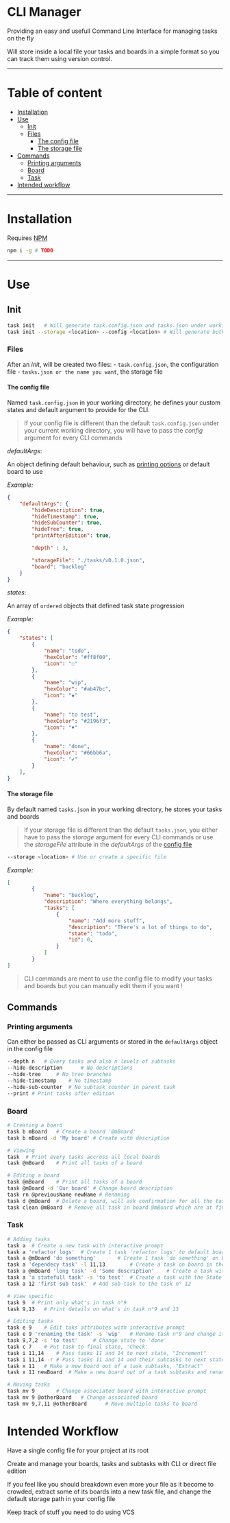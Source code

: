 # CLI Manager

Providing an easy and usefull Command Line Interface for managing tasks on the fly

Will store inside a local file your tasks and boards in a simple format so you can track them using version control.

---
# Table of content

- [Installation](#installation)
- [Use](#use)
	- [Init](#init)
	- [Files](#files)
		- [The config file](#the-config-file)
		- [The storage file](#the-storage-file)
- [Commands](#commands)
	- [Printing arguments](#printing-arguments)
	- [Board](#board)
	- [Task](#task)
- [Intended workflow](#intended-workflow)

---

# Installation

Requires [NPM](https://docs.npmjs.com/downloading-and-installing-node-js-and-npm)

```sh
npm i -g # TODO
```

---

# Use

## Init

```sh
task init	# Will generate task.config.json and tasks.json under working directory
task init --storage <location> --config <location> # Will generate both file where you want
```

### Files

After an _init_, will be created two files:
	- `task.config.json`, the configuration file
	- `tasks.json or the name you want`, the storage file

#### The config file

Named `task.config.json` in your working directory, he defines your custom states and default argument to provide for the CLI.

> If your config file is different than the default `task.config.json` under your current working directory, you will have to pass the _config_ argument for every CLI commands 

_defaultArgs_:

An object defining default behaviour, such as [printing options](#printing-arguments) or default board to use

_Example:_
```json
{
	"defaultArgs": {
		"hideDescription": true,
		"hideTimestamp": true,
		"hideSubCounter": true,
		"hideTree": true,
		"printAfterEdition": true,

		"depth" : 3,

		"storageFile": "./tasks/v0.1.0.json",
		"board": "backlog"
	}
}
```

_states_:

An array of `ordered` objects that defined task state progression

_Example:_
```json
{
	"states": [
		{
			"name": "todo",
			"hexColor": "#ff8f00",
			"icon": "☐"
		},
		{
			"name": "wip",
			"hexColor": "#ab47bc",
			"icon": "✹"
		},
		{
			"name": "to test",
			"hexColor": "#2196f3",
			"icon": "♦"
		},
		{
			"name": "done",
			"hexColor": "#66bb6a",
			"icon": "✔"
		}
	],
}
```
#### The storage file

By default named `tasks.json` in your working directory, he stores your tasks and boards

> If your storage file is different than the default `tasks.json`, you either have to pass the _storage_ argument for every CLI commands 
> or use the _storageFile_ attribute in the _defaultArgs_ of the [config file](#the-config-file)

```sh
--storage <location> # Use or create a specific file
```

_Example:_
```json
[
		{
			"name": "backlog",
			"description": "Where everything belongs",
			"tasks": [
				{
					"name": "Add more stuff",
					"description": "There's a lot of things to do",
					"state": "todo",
					"id": 0,
				}
			]
		}
]
```

> CLI commands are ment to use the config file to modify your tasks and boards but you can manually edit them if you want !

## Commands

### Printing arguments

Can either be passed as CLI arguments or stored in the `defaultArgs` object in the config file

```sh
--depth n	# Every tasks and also n levels of subtasks
--hide-description		# No descriptions
--hide-tree		# No tree branches
--hide-timestamp	# No timestamp
--hide-sub-counter	# No subtask counter in parent task
--print	# Print tasks after edition
```

### Board

```sh
# Creating a board 
task b mBoard	# Create a board '@mBoard'
task b mBoard -d 'My board'	# Create with description 

# Viewing
task  # Print every tasks accross all local boards
task @mBoard	# Print all tasks of a board

# Editing a board
task @mBoard	# Print all tasks of a board
task @mBoard -d 'Our board'	# Change board description
task rn @previousName newName # Renaming
task d @mBoard	# Delete a board, will ask confirmation for all the tasks inside
task clean @mBoard	# Remove all task in board @mBoard which are at final state
```

### Task

```sh
# Adding tasks
task a	# Create a new task with interactive prompt
task a 'refactor logs'	# Create 1 task 'refactor logs' to default board ( first one )
task a @mBoard 'do something'		# Create 1 task 'do something' on board @mBoard
task a 'dependecy task' -l 11,13		# Create a task on board in the args of file that's Linked to tasks id n° 11 and 13
task a @mBoard 'long task' -d 'Some description'	# Create a task with a Description
task a 'a statefull task' -s 'to test'	# Create a task with the State 'to test'
task a 12 'first sub task'	# Add sub-task to the task n° 12

# View specific
task 9	# Print only what's in task n°9
task 9,13	# Print details on what's in task n°9 and 13

# Editing tasks
task e 9	# Edit taks attributes with interactive prompt
task e 9 'renaming the task' -s 'wip'	# Rename task n°9 and change its state
task 9,7,2 -s 'to test'  	# Change state to 'done'
task c 7	# Put task to final state, 'Check'
task i 11,14	# Pass tasks 11 and 14 to next state, "Increment"
task i 11,14 -r	# Pass tasks 11 and 14 and their subtasks to next state, "Increment"
task x 11	# Make a new board out of a task subtasks, "Extract"
task x 11 newBoard	# Make a new board out of a task subtasks and rename the parent task, "Extract"

# Moving tasks
task mv 9		# Change associated board with interactive prompt
task mv 9 @otherBoard	# Change associated board
task mv 9,7,11 @otherBoard		# Move multiple tasks to board
```

# Intended Workflow

Have a single config file for your project at its root

Create and manage your boards, tasks and subtasks with CLI or direct file edition

If you feel like you should breakdown even more your file as it become to crowded, extract some of its boards into a new task file, and change the default storage path in your config file

Keep track of stuff you need to do using VCS